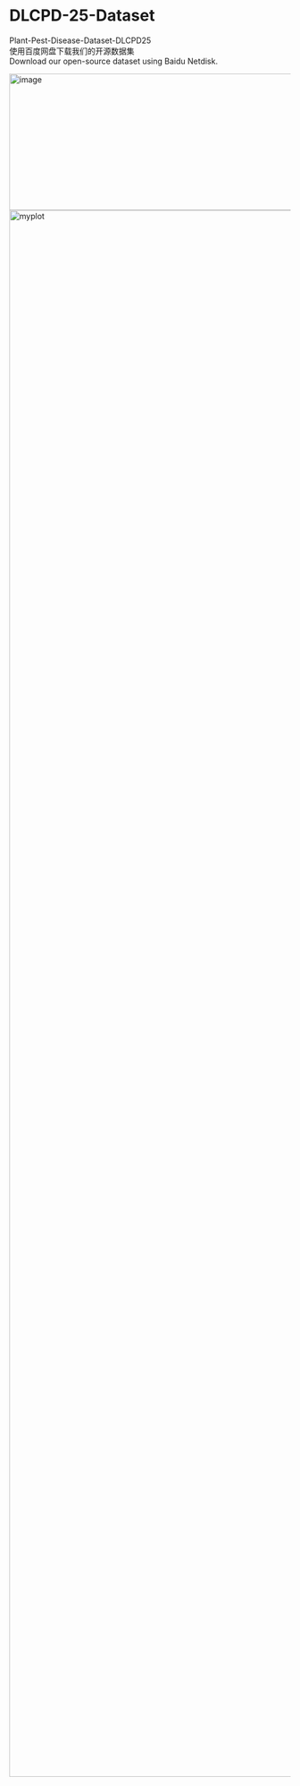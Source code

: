 # DLCPD-25-Dataset
Plant-Pest-Disease-Dataset-DLCPD25  
使用百度网盘下载我们的开源数据集  
Download our open-source dataset using Baidu Netdisk.  

<img width="704" height="244" alt="image" src="https://github.com/user-attachments/assets/7463885e-a1c6-48d8-ab3a-40ddaa532ceb" />
<img width="2000" height="2800" alt="myplot" src="https://github.com/user-attachments/assets/7c9920f0-bd3c-4647-bdc0-3dfb95c46c22" />
